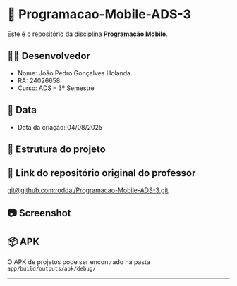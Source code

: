 # 📱 Programacao-Mobile-ADS-3

Este é o repositório da disciplina **Programação Mobile**.

## 👨‍💻 Desenvolvedor
- Nome: João Pedro Gonçalves Holanda.
- RA: 24026658
- Curso: ADS – 3º Semestre

## 📅 Data
- Data da criação: 04/08/2025

## 📂 Estrutura do projeto

## 🔗 Link do repositório original do professor
[git@github.com:roddai/Programacao-Mobile-ADS-3.git](git@github.com:roddai/Programacao-Mobile-ADS-3.git)

## 📷 Screenshot

## 📦 APK
O APK de projetos pode ser encontrado na pasta `app/build/outputs/apk/debug/`

---
